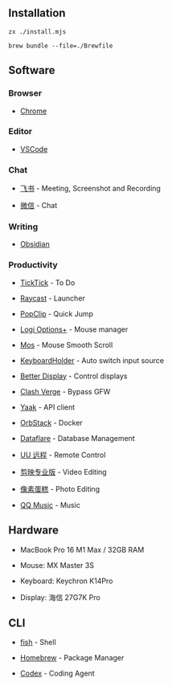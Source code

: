 ## Installation

```shell
zx ./install.mjs
```

```shell
brew bundle --file=./Brewfile
```

## Software

### Browser

* [Chrome](Chrome/Chrome.md)

### Editor

* [VSCode](https://code.visualstudio.com/)

### Chat

* [飞书](https://www.feishu.cn/) - Meeting, Screenshot and Recording

* [微信](https://www.wechat.com/) - Chat

### Writing

* [Obsidian](https://obsidian.md/)

### Productivity

* [TickTick](https://ticktick.com/) - To Do

* [Raycast](https://raycast.com) - Launcher

* [PopClip](https://pilotmoon.com/popclip/) - Quick Jump

* [Logi Options+](https://www.logitech.com/en-us/software/logi-options-plus.html) - Mouse manager

* [Mos](https://mos.caldis.me/) - Mouse Smooth Scroll

* [KeyboardHolder](https://github.com/leaves615/KeyboardHolder) - Auto switch input source

* [Better Display](https://github.com/waydabber/BetterDisplay) - Control displays

* [Clash Verge](https://github.com/clash-verge-rev/clash-verge-rev) - Bypass GFW

* [Yaak](https://yaak.app/) - API client

* [OrbStack](https://orbstack.dev/) - Docker

* [Dataflare](https://dataflare.app/) - Database Management

* [UU 远程](https://uuyc.163.com/) - Remote Control

* [剪映专业版](https://www.capcut.cn/) - Video Editing

* [像素蛋糕](https://www.pixcakeai.com/) - Photo Editing

* [QQ Music](https://y.qq.com/) - Music

## Hardware

* MacBook Pro 16 M1 Max / 32GB RAM

* Mouse: MX Master 3S

* Keyboard: Keychron K14Pro

* Display: 海信 27G7K Pro

## CLI

* [fish](https://fishshell.com/) - Shell

* [Homebrew](https://brew.sh/) - Package Manager

* [Codex](https://github.com/openai/codex) - Coding Agent
